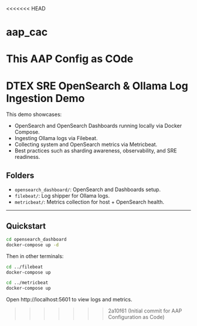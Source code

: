 <<<<<<< HEAD
# aap_cac
This AAP Config as COde
=======
# DTEX SRE OpenSearch & Ollama Log Ingestion Demo

This demo showcases:
- OpenSearch and OpenSearch Dashboards running locally via Docker Compose.
- Ingesting Ollama logs via Filebeat.
- Collecting system and OpenSearch metrics via Metricbeat.
- Best practices such as sharding awareness, observability, and SRE readiness.

## Folders

- `opensearch_dashboard/`: OpenSearch and Dashboards setup.
- `filebeat/`: Log shipper for Ollama logs.
- `metricbeat/`: Metrics collection for host + OpenSearch health.

---

## Quickstart

```bash
cd opensearch_dashboard
docker-compose up -d
```

Then in other terminals:

```bash
cd ../filebeat
docker-compose up
```

```bash
cd ../metricbeat
docker-compose up
```

Open http://localhost:5601 to view logs and metrics.
>>>>>>> 2a10f61 (Initial commit for AAP Configuration as Code)
